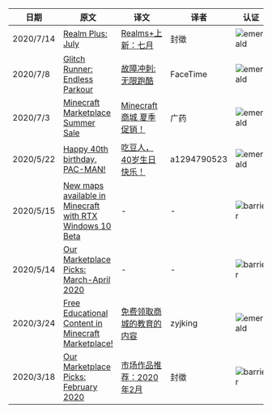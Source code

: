 |日期|原文|译文|译者|认证|
|---|---|---|---|---|
|2020/7/14|[Realm Plus: July](https://www.minecraft.net/en-us/article/realms-plus--july)|[Realms+上新：七月](https://www.mcbbs.net/thread-1093133-1-1.html)|封徵|![emerald](https://user-images.githubusercontent.com/15277496/76684841-320b4a80-65dd-11ea-8206-e766bbbd3b7d.png)|
|2020/7/8|[Glitch Runner: Endless Parkour](https://www.minecraft.net/en-us/article/glitch-runner--endless-parkour)|[故障冲刺:无限跑酷](https://www.mcbbs.net/thread-1074915-1-1.html)|FaceTime|![emerald](https://user-images.githubusercontent.com/15277496/76684841-320b4a80-65dd-11ea-8206-e766bbbd3b7d.png)|
|2020/7/3|[Minecraft Marketplace Summer Sale](https://www.minecraft.net/en-us/article/minecraft-marketplace-summer-sale)|[Minecraft 商城 夏季促销！](https://www.mcbbs.net/thread-1071781-1-1.html)|广药|![emerald](https://user-images.githubusercontent.com/15277496/76684841-320b4a80-65dd-11ea-8206-e766bbbd3b7d.png)|
|2020/5/22|[Happy 40th birthday, PAC-MAN! ](https://www.minecraft.net/en-us/article/happy-40th-birthday--pac-man-)|[吃豆人，40岁生日快乐！](https://www.mcbbs.net/thread-1051062-1-1.html)|a1294790523|![emerald](https://user-images.githubusercontent.com/15277496/76684841-320b4a80-65dd-11ea-8206-e766bbbd3b7d.png)|
|2020/5/15|[New maps available in Minecraft with RTX Windows 10 Beta](https://www.minecraft.net/en-us/article/new-maps-available-minecraft-rtx-windows-10-beta)|-|-|![barrier](https://user-images.githubusercontent.com/15277496/76684847-3c2d4900-65dd-11ea-8d91-c7be623cf3d2.png)|
|2020/5/14|[Our Marketplace Picks: March-April 2020](https://www.minecraft.net/en-us/article/our-marketplace-picks--march-april-2020)|-|-|![barrier](https://user-images.githubusercontent.com/15277496/76684847-3c2d4900-65dd-11ea-8d91-c7be623cf3d2.png)|
|2020/3/24|[Free Educational Content in Minecraft Marketplace!](https://www.minecraft.net/en-us/article/free-educational-content-minecraft-marketplace-)|[免费领取商城的教育的内容](https://www.mcbbs.net/thread-996929-1-1.html)|zyjking|![emerald](https://user-images.githubusercontent.com/15277496/76684841-320b4a80-65dd-11ea-8206-e766bbbd3b7d.png)|
|2020/3/18|[Our Marketplace Picks: February 2020](https://www.minecraft.net/en-us/article/our-marketplace-picks--february)|[市场作品推荐：2020年2月](https://www.mcbbs.net/thread-1002098-1-1.html)|封徵|![barrier](https://user-images.githubusercontent.com/15277496/76684847-3c2d4900-65dd-11ea-8d91-c7be623cf3d2.png)|
